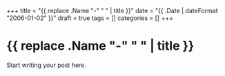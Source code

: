 +++
title = "{{ replace .Name "-" " " | title }}"
date = "{{ .Date | dateFormat "2006-01-02" }}"
draft = true
tags = []
categories = []
+++

# {{ replace .Name "-" " " | title }}

Start writing your post here.
